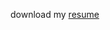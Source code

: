 download my [resume](https://prod-resumes.oss-cn-beijing.aliyuncs.com/prod-resumes/CoXKIJA.pdf?OSSAccessKeyId=LTAI4FbfCNd85oaYuHjLczS8&Expires=1600603919&Signature=K7zni%2FwN7QwafiBaa%2BY0aRGo1yc%3D)